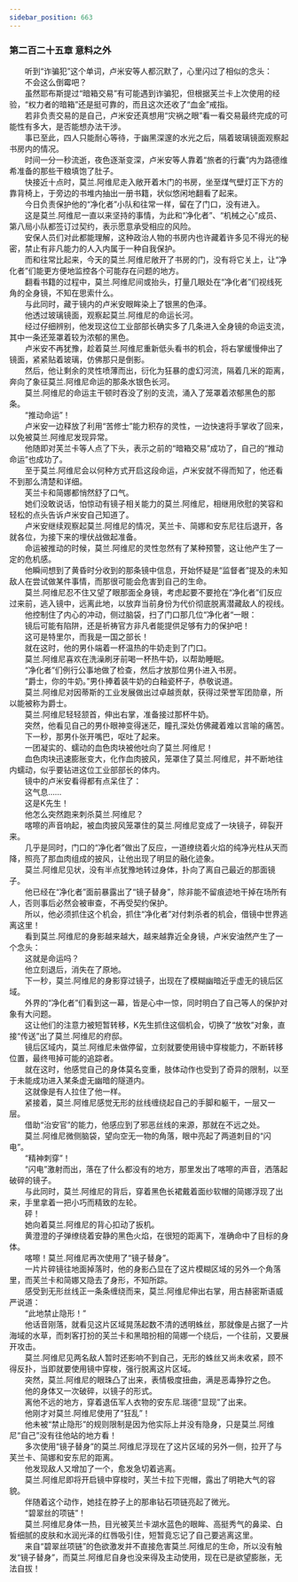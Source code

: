 ```yaml
---
sidebar_position: 663
---
```

### 第二百二十五章 意料之外  


　　听到“诈骗犯”这个单词，卢米安等人都沉默了，心里闪过了相似的念头：  
　　不会这么倒霉吧？  
　　虽然耶布斯提过“暗箱交易”有可能遇到诈骗犯，但根据芙兰卡上次使用的经验，“权力者的暗箱”还是挺可靠的，而且这次还收了“血金”戒指。  
　　若非负责交易的是自己，卢米安还真想用“灾祸之眼”看一看交易最终完成的可能性有多大，是否能想办法干涉。  
　　事已至此，四人只能耐心等待，于幽黑深邃的水光之后，隔着玻璃镜面观察起书房内的情况。  
　　时间一分一秒流逝，夜色逐渐变深，卢米安等人靠着“旅者的行囊”内为路德维希准备的那些干粮填饱了肚子。  
　　快接近十点时，莫兰.阿维尼走入敞开着木门的书房，坐至煤气壁灯正下方的靠背椅上，于旁边的书堆内抽出一册书籍，状似悠闲地翻看了起来。  
　　今日负责保护他的“净化者”小队和往常一样，留在了门口，没有进入。  
　　这是莫兰.阿维尼一直以来坚持的事情，为此和“净化者”、“机械之心”成员、第八局小队都签订过契约，表示愿意承受相应的风险。  
　　安保人员们对此都能理解，这种政治人物的书房内也许藏着许多见不得光的秘密，禁止有非凡能力的人入内属于一种自我保护。  
　　而和往常比起来，今天的莫兰.阿维尼敞开了书房的门，没有将它关上，让“净化者”们能更方便地监控各个可能存在问题的地方。  
　　翻看书籍的过程中，莫兰.阿维尼间或抬头，打量几眼处在“净化者”们视线死角的全身镜，不知在思索什么。  
　　与此同时，藏于镜内的卢米安眼眸染上了银黑的色泽。  
　　他透过玻璃镜面，观察起莫兰.阿维尼的命运长河。  
　　经过仔细辨别，他发现这位工业部部长确实多了几条进入全身镜的命运支流，其中一条还笼罩着较为浓郁的黑色。  
　　卢米安不再犹豫，趁着莫兰.阿维尼重新低头看书的机会，将右掌缓慢伸出了镜面，紧紧贴着玻璃，仿佛那只是倒影。  
　　然后，他让剩余的灵性喷薄而出，衍化为狂暴的虚幻河流，隔着几米的距离，奔向了象征莫兰.阿维尼命运的那条水银色长河。  
　　莫兰.阿维尼的命运主干顿时吞没了别的支流，涌入了笼罩着浓郁黑色的那条。  
　　“推动命运”！  
　　卢米安一边释放了利用“苦修士”能力积存的灵性，一边快速将手掌收了回来，以免被莫兰.阿维尼发现异常。  
　　他随即对芙兰卡等人点了下头，表示之前的“暗箱交易”成功了，自己的“推动命运”也成功了。  
　　至于莫兰.阿维尼会以何种方式开启这段命运，卢米安就不得而知了，他还看不到那么清楚和详细。  
　　芙兰卡和简娜都悄然舒了口气。  
　　她们没敢说话，怕惊动有镜子相关能力的莫兰.阿维尼，相继用欣慰的笑容和轻松的点头告诉卢米安自己知道了。  
　　卢米安继续观察起莫兰.阿维尼的情况，芙兰卡、简娜和安东尼往后退开，各就各位，为接下来的埋伏战做起准备。  
　　命运被推动的时候，莫兰.阿维尼的灵性忽然有了某种预警，这让他产生了一定的危机感。  
　　他瞬间想到了黄昏时分收到的那条镜中信息，开始怀疑是“监督者”提及的未知敌人在尝试做某件事情，而那很可能会危害到自己的生命。  
　　莫兰.阿维尼忍不住又望了眼那面全身镜，考虑起要不要抢在“净化者”们反应过来前，逃入镜中，远离此地，以放弃当前身份为代价彻底脱离潜藏敌人的视线。  
　　他控制住了内心的冲动，侧过脑袋，扫了门口那几位“净化者“一眼：  
　　镜后可能有陷阱，还是祈祷官方非凡者能提供足够有力的保护吧！  
　　这可是特里尔，而我是一国之部长！  
　　就在这时，他的男仆端着一杯温热的牛奶走到了门口。  
　　莫兰.阿维尼喜欢在洗澡刷牙前喝一杯热牛奶，以帮助睡眠。  
　　“净化者”们例行公事地做了检查，然后才放那位男仆进入书房。  
　　“爵士，你的牛奶。”男仆捧着装牛奶的白釉瓷杯子，恭敬说道。  
　　莫兰.阿维尼对因蒂斯的工业发展做出过卓越贡献，获得过荣誉军团勋章，所以能被称为爵士。  
　　莫兰.阿维尼轻轻颔首，伸出右掌，准备接过那杯牛奶。  
　　突然，他看见自己的男仆眼神变得迷茫，瞳孔深处仿佛藏着难以言喻的痛苦。  
　　下一秒，那男仆张开嘴巴，呕吐了起来。  
　　一团凝实的、蠕动的血色肉块被他吐向了莫兰.阿维尼！  
　　血色肉块迅速膨胀变大，化作血肉披风，笼罩住了莫兰.阿维尼，并不断地往内蠕动，似乎要钻进这位工业部部长的体内。  
　　镜中的卢米安看得都有点呆住了：  
　　这气息……  
　　这是K先生！  
　　他怎么突然跑来刺杀莫兰.阿维尼？  
　　喀嚓的声音响起，被血肉披风笼罩住的莫兰.阿维尼变成了一块镜子，碎裂开来。  
　　几乎是同时，门口的“净化者”做出了反应，一道缭绕着火焰的纯净光柱从天而降，照亮了那血肉组成的披风，让他出现了明显的融化迹象。  
　　莫兰.阿维尼见状，没有半点犹豫地转过身体，扑向了离自己最近的那面镜子。  
　　他已经在“净化者”面前暴露出了“镜子替身”，除非能不留痕迹地干掉在场所有人，否则事后必然会被审查，不再受契约保护。  
　　所以，他必须抓住这个机会，抓住“净化者”对付刺杀者的机会，借镜中世界逃离这里！  
　　看到莫兰.阿维尼的身影越来越大，越来越靠近全身镜，卢米安油然产生了一个念头：  
　　这就是命运吗？  
　　他立刻退后，消失在了原地。  
　　下一秒，莫兰.阿维尼的身影穿过镜子，出现在了模糊幽暗近乎虚无的镜后区域。  
　　外界的“净化者”们看到这一幕，皆是心中一惊，同时明白了自己等人的保护对象有大问题。  
　　这让他们的注意力被短暂转移，K先生抓住这個机会，切换了“放牧”对象，直接“传送”出了莫兰.阿维尼的府邸。  
　　镜后区域内，莫兰.阿维尼未做停留，立刻就要使用镜中穿梭能力，不断转移位置，最终甩掉可能的追踪者。  
　　就在这时，他感觉自己的身体莫名变重，肢体动作也受到了奇异的限制，以至于未能成功进入某条虚无幽暗的隧道内。  
　　这就像是有人拉住了他一样。  
　　紧接着，莫兰.阿维尼感觉无形的丝线缠绕起自己的手脚和躯干，一层又一层。  
　　借助“治安官”的能力，他感应到了邪恶丝线的来源，那就在不远之处。  
　　莫兰.阿维尼微侧脑袋，望向空无一物的角落，眼中亮起了两道刺目的“闪电”。  
　　“精神刺穿”！  
　　“闪电”激射而出，落在了什么都没有的地方，那里发出了喀嚓的声音，洒落起破碎的镜子。  
　　与此同时，莫兰.阿维尼的背后，穿着黑色长裙戴着面纱软帽的简娜浮现了出来，手里拿着一把小巧而精致的左轮。  
　　砰！  
　　她向着莫兰.阿维尼的背心扣动了扳机。  
　　黄澄澄的子弹缭绕着安静的黑色火焰，在很短的距离下，准确命中了目标的身体。  
　　喀嚓！莫兰.阿维尼再次使用了“镜子替身”。  
　　一片片碎镜往地面掉落时，他的身影凸显在了这片模糊区域的另外一个角落里，而芙兰卡和简娜又隐去了身形，不知所踪。  
　　感受到无形丝线正一条条缠绕而来，莫兰.阿维尼伸出右掌，用古赫密斯语威严说道：  
　　“此地禁止隐形！”  
　　他话音刚落，就看见这片区域晃荡起数不清的透明蛛丝，那就像是占据了一片海域的水草，而刺客打扮的芙兰卡和黑暗扮相的简娜一个绕后，一个往前，又要展开攻击。  
　　莫兰.阿维尼见两名敌人暂时还影响不到自己，无形的蛛丝又尚未收紧，顾不得反扑，当即就要使用镜中穿梭，强行脱离这片区域。  
　　突然，莫兰.阿维尼的眼珠凸了出来，表情极度扭曲，满是恶毒狰狞之色。  
　　他的身体又一次破碎，以镜子的形式。  
　　离他不远的地方，穿着退伍军人衣物的安东尼.瑞德“显现”了出来。  
　　他刚才对莫兰.阿维尼使用了“狂乱”！  
　　他未被“禁止隐形”的规则限制是因为他实际上并没有隐身，只是莫兰.阿维尼“自己”没有往他站的地方看！  
　　多次使用“镜子替身”的莫兰.阿维尼浮现在了这片区域的另外一侧，拉开了与芙兰卡、简娜和安东尼的距离。  
　　他发现敌人又增加了一个，愈发急切着逃离。  
　　莫兰.阿维尼即将开启镜中穿梭时，芙兰卡拉下兜帽，露出了明艳大气的容貌。  
　　伴随着这个动作，她挂在脖子上的那串钻石项链亮起了微光。  
　　“碧翠丝的项链”！  
　　莫兰.阿维尼身体一热，目光被芙兰卡湖水蓝色的眼眸、高挺秀气的鼻梁、白皙细腻的皮肤和水润光泽的红唇吸引住，短暂竟忘记了自己要逃离这里。  
　　来自“碧翠丝项链”的色欲激发并不直接危害莫兰.阿维尼的生命，所以没有触发“镜子替身”，而莫兰.阿维尼自身也没来得及主动使用，现在已是欲望膨胀，无法自拔！  
